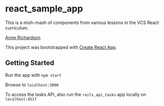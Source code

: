 # react_sample_app

This is a mish-mash of components from various lessons in the VCS React curriculum.

[Anne Richardson](https://github.com/lortza)

This project was bootstrapped with [Create React App](https://github.com/facebookincubator/create-react-app).

## Getting Started

Run the app with `npm start`

Browse to `localhost:3000`

To access the tasks API, also run the `rails_api_tasks` app locally on `localhost:4517`
